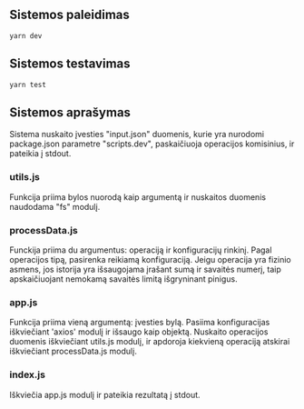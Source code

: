 ## Sistemos paleidimas
`yarn dev`

## Sistemos testavimas
`yarn test`

## Sistemos aprašymas
Sistema nuskaito įvesties "input.json" duomenis, kurie yra nurodomi package.json parametre "scripts.dev", paskaičiuoja operacijos komisinius, ir pateikia į stdout.

### utils.js
Funkcija priima bylos nuorodą kaip argumentą ir nuskaitos duomenis naudodama "fs" modulį.

### processData.js
Funckija priima du argumentus: operaciją ir konfiguracijų rinkinį. Pagal operacijos tipą, pasirenka reikiamą konfiguraciją. Jeigu operacija yra fizinio asmens, jos istorija yra išsaugojama įrašant sumą ir savaitės numerį, taip apskaičiuojant nemokamą savaitės limitą išgryninant pinigus.

### app.js
Funkcija priima vieną argumentą: įvesties bylą. Pasiima konfiguracijas iškviečiant 'axios' modulį ir išsaugo kaip objektą. Nuskaito operacijos duomenis iškviečiant utils.js modulį, ir apdoroja kiekvieną operaciją atskirai iškviečiant processData.js modulį.

### index.js
Iškviečia app.js modulį ir pateikia rezultatą į stdout.

